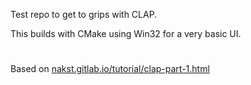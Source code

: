 Test repo to get to grips with CLAP.

This builds with CMake using Win32 for a very basic UI.
#
Based on [nakst.gitlab.io/tutorial/clap-part-1.html](https://nakst.gitlab.io/tutorial/clap-part-1.html)
